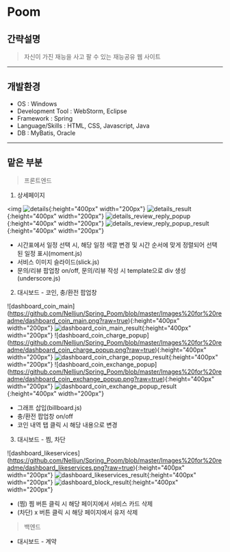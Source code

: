 Poom
=========

간략설명
----------
> 자신이 가진 재능을 사고 팔 수 있는 재능공유 웹 사이트

********

개발환경
----------
- OS : Windows
- Development Tool : WebStorm, Eclipse
- Framework : Spring
- Language/Skills : HTML, CSS, Javascript, Java
- DB : MyBatis, Oracle

********

맡은 부분
----------

> 프론트엔드

1. 상세페이지

<img
![details](https://github.com/Nelljun/Spring_Poom/blob/master/Images%20for%20readme/details.png?raw=true){:height="400px" width="200px"} ![details_result](https://github.com/Nelljun/Spring_Poom/blob/master/Images%20for%20readme/details_result.png?raw=true){:height="400px" width="200px"}
![details_review_reply_popup](https://github.com/Nelljun/Spring_Poom/blob/master/Images%20for%20readme/details_review_reply_popup.png?raw=true){:height="400px" width="200px"} ![details_review_reply_popup_result](https://github.com/Nelljun/Spring_Poom/blob/master/Images%20for%20readme/details_review_reply_popup_result.PNG?raw=true){:height="400px" width="200px"}

- 시간표에서 일정 선택 시, 해당 일정 색깔 변경 및 시간 순서에 맞게 정렬되어 선택된 일정 표시(moment.js)
- 서비스 이미지 슬라이드(slick.js)
- 문의/리뷰 팝업창 on/off, 문의/리뷰 작성 시 template으로 div 생성(underscore.js)


2. 대시보드 - 코인, 충/환전 팝업창

![dashboard_coin_main] (https://github.com/Nelljun/Spring_Poom/blob/master/Images%20for%20readme/dashboard_coin_main.png?raw=true){:height="400px" width="200px"} ![dashboard_coin_main_result](https://github.com/Nelljun/Spring_Poom/blob/master/Images%20for%20readme/dashboard_coin_main_result.png?raw=true){:height="400px" width="200px"}
![dashboard_coin_charge_popup] (https://github.com/Nelljun/Spring_Poom/blob/master/Images%20for%20readme/dashboard_coin_charge_popup.png?raw=true){:height="400px" width="200px"} ![dashboard_coin_charge_popup_result](https://github.com/Nelljun/Spring_Poom/blob/master/Images%20for%20readme/dashboard_coin_charge_popup_result.JPG?raw=true){:height="400px" width="200px"}
![dashboard_coin_exchange_popup] (https://github.com/Nelljun/Spring_Poom/blob/master/Images%20for%20readme/dashboard_coin_exchange_popup.png?raw=true){:height="400px" width="200px"} ![dashboard_coin_exchange_popup_result](https://github.com/Nelljun/Spring_Poom/blob/master/Images%20for%20readme/dashboard_coin_exchange_popup_result.JPG?raw=true){:height="400px" width="200px"}

- 그래프 삽입(billboard.js)
- 충/환전 팝업창 on/off
- 코인 내역 탭 클릭 시 해당 내용으로 변경


3. 대시보드 - 찜, 차단

![dashboard_likeservices] (https://github.com/Nelljun/Spring_Poom/blob/master/Images%20for%20readme/dashboard_likeservices.png?raw=true){:height="400px" width="200px"} ![dashboard_likeservices_result](https://github.com/Nelljun/Spring_Poom/blob/master/Images%20for%20readme/dashboard_likeservices_result.png?raw=true){:height="400px" width="200px"}
![dashboard_block_result](https://github.com/Nelljun/Spring_Poom/blob/master/Images%20for%20readme/dashboard_block_result.png?raw=true){:height="400px" width="200px"}

- (찜) 찜 버튼 클릭 시 해당 페이지에서 서비스 카드 삭제
- (차단) x 버튼 클릭 시 해당 페이지에서 유저 삭제


> 백엔드

+ 대시보드 - 계약

